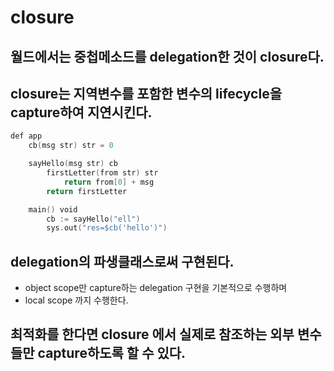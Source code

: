 # closure

## 월드에서는 중첩메소드를 delegation한 것이 closure다.

## closure는 지역변수를 포함한 변수의 lifecycle을 capture하여 지연시킨다.

```go
def app
    cb(msg str) str = 0

    sayHello(msg str) cb
        firstLetter(from str) str
            return from[0] + msg
        return firstLetter

    main() void
        cb := sayHello("ell")
        sys.out("res=$cb('hello')")
```

## delegation의 파생클래스로써 구현된다.

* object scope만 capture하는 delegation 구현을 기본적으로 수행하며
* local scope 까지 수행한다.

## 최적화를 한다면 closure 에서 실제로 참조하는 외부 변수들만 capture하도록 할 수 있다.
